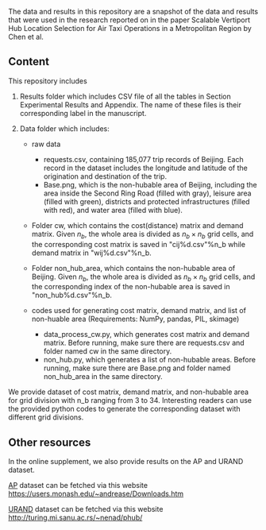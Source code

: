 The data and results in this repository are a snapshot of the data and results that were used in the research reported on in the paper Scalable Vertiport Hub Location Selection for Air Taxi Operations in a Metropolitan Region by Chen et al.

## Content

This repository includes
1. Results folder which includes CSV file of all the tables in Section Experimental Results and Appendix. The name of these files is their corresponding label in the manuscript.

2. Data folder which includes: 
   - raw data
     - requests.csv, containing 185,077 trip records of Beijing. Each record in the dataset includes the longitude and latitude of the origination and destination of the trip.
     - Base.png, which is the non-hubable area of Beijing, including the area inside the Second Ring Road (filled with gray), leisure area (filled with green), districts and protected infrastructures (filled with red), and water area (filled with blue).
     
   - Folder cw, which contains the cost(distance) matrix and demand matrix. Given $n_b$, the whole area is divided as $n_b \times n_b$ grid cells, and the corresponding cost matrix is saved in "cij%d.csv"%n_b while demand matrix in "wij%d.csv"%n_b.
   
   - Folder non_hub_area, which contains the non-hubable area of Beijing. Given $n_b$, the whole area is divided as $n_b \times n_b$ grid cells, and the corresponding index of the non-hubable area is saved in "non_hub%d.csv"%n_b.
   
   - codes used for generating cost matrix, demand matrix, and list of non-huable area (Requirements: NumPy, pandas, PIL, skimage)
     - data_process_cw.py, which generates cost matrix and demand matrix. Before running, make sure there are requests.csv and folder named cw in the same directory.
     - non_hub.py, which generates a list of non-hubable areas. Before running, make sure there are Base.png and folder named non_hub_area in the same directory.

We provide dataset of cost matrix, demand matrix, and non-hubable area for grid division with n_b ranging from 3 to 34. Interesting readers can use the provided python codes to generate the corresponding dataset with different grid divisions.
## Other resources
In the online supplement, we also provide results on the AP and URAND dataset.

[AP]( https://users.monash.edu/~andrease/Downloads.htm) dataset can be fetched via this website https://users.monash.edu/~andrease/Downloads.htm

[URAND]( http://turing.mi.sanu.ac.rs/~nenad/phub/) dataset can be fetched via this website http://turing.mi.sanu.ac.rs/~nenad/phub/ 
